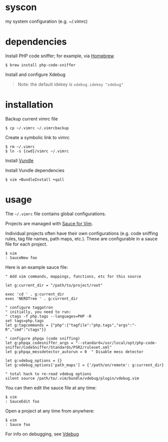 syscon
======

my system configuration (e.g. ~/.vimrc)

dependencies
======

Install PHP code sniffer; for example, via [Homebrew](http://brew.sh)

    $ brew install php-code-sniffer

Install and configure Xdebug
> Note: the default idekey is `xdebug.idekey "xdebug"` 

installation
======

Backup current vimrc file

    $ cp ~/.vimrc ~/.vimrcbackup

Create a symbolic link to vimrc

    $ rm ~/.vimrc
    $ ln -s {cwd}/vimrc ~/.vimrc

Install [Vundle](https://github.com/gmarik/vundle)

Install Vundle dependencies

    $ vim +BundleInstall +qall

usage
======

The `~/.vimrc` file contains global configurations.

Projects are managed with [Sauce for Vim](https://github.com/joonty/vim-sauce).

Individual projects often have their own configurations (e.g. code sniffing rules, tag file names, path maps, etc.).
These are configurable in a sauce file for each project.

    $ vim
    : SauceNew foo

Here is an example sauce file:

    " Add vim commands, mappings, functions, etc for this source

    let g:current_dir = "/path/to/project/root"

    exec 'cd ' . g:current_dir
    exec 'NERDTree ' . g:current_dir

    " configure taggatron
    " initially, you need to run:
    " ctags -f php.tags --languages=PHP -R
    set tags=php.tags
    let g:tagcommands = {"php":{"tagfile":"php.tags","args":"-R","cmd":"ctags"}}

    " configure phpqa (code sniffing)
    let g:phpqa_codesniffer_args = "--standard=/usr/local/opt/php-code-sniffer/CodeSniffer/Standards/PSR2/ruleset.xml"
    let g:phpqa_messdetector_autorun = 0  " Disable mess detector

    let g:vdebug_options = {}                                                                                                                                                                                                                                                                                                         
    let g:vdebug_options['path_maps'] = {'/path/on/remote': g:current_dir}
    
    " total hack to re-read vdebug options
    silent source /path/to/.vim/bundle/vdebug/plugin/vdebug.vim

You can then edit the sauce file at any time:

    $ vim
    : SauceEdit foo

Open a project at any time from anywhere:

    $ vim
    : Sauce foo

For info on debugging, see [Vdebug](https://github.com/joonty/vdebug)
